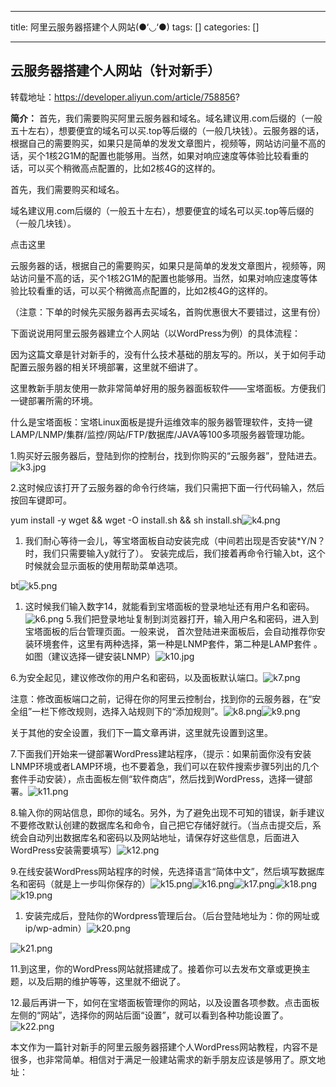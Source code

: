 
--- 
title:  阿里云服务器搭建个人网站(●‘◡‘●) 
tags: []
categories: [] 

---
## 云服务器搭建个人网站（针对新手）

转载地址：https://developer.aliyun.com/article/758856? ​

**简介：** 首先，我们需要购买阿里云服务器和域名。域名建议用.com后缀的（一般五十左右），想要便宜的域名可以买.top等后缀的（一般几块钱）。云服务器的话，根据自己的需要购买，如果只是简单的发发文章图片，视频等，网站访问量不高的话，买个1核2G1M的配置也能够用。当然，如果对响应速度等体验比较看重的话，可以买个稍微高点配置的，比如2核4G的这样的。

首先，我们需要购买和域名。

域名建议用.com后缀的（一般五十左右），想要便宜的域名可以买.top等后缀的（一般几块钱）。

点击这里

云服务器的话，根据自己的需要购买，如果只是简单的发发文章图片，视频等，网站访问量不高的话，买个1核2G1M的配置也能够用。当然，如果对响应速度等体验比较看重的话，可以买个稍微高点配置的，比如2核4G的这样的。

（注意：下单的时候先买服务器再去买域名，首购优惠很大不要错过，这里有份）

下面说说用阿里云服务器建立个人网站（以WordPress为例）的具体流程：

因为这篇文章是针对新手的，没有什么技术基础的朋友写的。所以，关于如何手动配置云服务器的相关环境部署，这里就不细讲了。

这里教新手朋友使用一款非常简单好用的服务器面板软件——宝塔面板。方便我们一键部署所需的环境。

什么是宝塔面板：宝塔Linux面板是提升运维效率的服务器管理软件，支持一键LAMP/LNMP/集群/监控/网站/FTP/数据库/JAVA等100多项服务器管理功能。

1.购买好云服务器后，登陆到你的控制台，找到你购买的“云服务器”，登陆进去。<img src="https://ucc.alicdn.com/pic/developer-ecology/f407f3d7075b487899cbc50203b62738.jpg" alt="k3.jpg" title="k3.jpg">

2.这时候应该打开了云服务器的命令行终端，我们只需把下面一行代码输入，然后按回车键即可。

yum install -y wget &amp;&amp; wget -O install.sh  &amp;&amp; sh install.sh<img src="https://ucc.alicdn.com/pic/developer-ecology/9e32ee1704194da5ac1946e550027187.png" alt="k4.png" title="k4.png">
1. 我们耐心等待一会儿，等宝塔面板自动安装完成（中间若出现是否安装*Y/N？时，我们只需要输入y就行了）。
安装完成后，我们接着再命令行输入bt，这个时候就会显示面板的使用帮助菜单选项。

bt<img src="https://ucc.alicdn.com/pic/developer-ecology/09ab209b029b4933be8a5eb86ce15dd2.png" alt="k5.png" title="k5.png">
1. 这时候我们输入数字14，就能看到宝塔面板的登录地址还有用户名和密码。<img src="https://ucc.alicdn.com/pic/developer-ecology/b596825606924693b7d4dd309f6c2bcc.png" alt="k6.png" title="k6.png"> 
5.我们把登录地址复制到浏览器打开，输入用户名和密码，进入到宝塔面板的后台管理页面。一般来说， 首次登陆进来面板后，会自动推荐你安装环境套件，这里有两种选择，第一种是LNMP套件，第二种是LAMP套件 。如图（建议选择一键安装LNMP）<img src="https://ucc.alicdn.com/pic/developer-ecology/76a4dabb8c3a4c6385ad7f5f5ef9f40a.jpg" alt="k10.jpg" title="k10.jpg">

6.为安全起见，建议修改你的用户名和密码，以及面板默认端口。<img src="https://ucc.alicdn.com/pic/developer-ecology/da71edb4c4494b1b8a5e23c444a61ded.png" alt="k7.png" title="k7.png">

注意：修改面板端口之前，记得在你的阿里云控制台，找到你的云服务器，在“安全组”一栏下修改规则，选择入站规则下的“添加规则”。<img src="https://ucc.alicdn.com/pic/developer-ecology/1a13bc91673e4c4ab4e973e859c4764c.png" alt="k8.png" title="k8.png"><img src="https://ucc.alicdn.com/pic/developer-ecology/2bd1fbdbf40d448190101a6bd70291bd.png" alt="k9.png" title="k9.png">

关于其他的安全设置，我们下一篇文章再讲，这里就先设置到这里。

7.下面我们开始来一键部署WordPress建站程序，（提示：如果前面你没有安装LNMP环境或者LAMP环境，也不要着急，我们可以在软件搜索步骤5列出的几个套件手动安装），点击面板左侧“软件商店”，然后找到WordPress，选择一键部署。<img src="https://ucc.alicdn.com/pic/developer-ecology/9fe916a359d0499fbb5dd4de7ad06226.png" alt="k11.png" title="k11.png">

8.输入你的网站信息，即你的域名。另外，为了避免出现不可知的错误，新手建议不要修改默认创建的数据库名和命令，自己把它存储好就行。（当点击提交后，系统会自动列出数据库名和密码以及网站地址，请保存好这些信息，后面进入WordPress安装需要填写）<img src="https://ucc.alicdn.com/pic/developer-ecology/f16a9243955c416db184a245e87ab8c9.png" alt="k12.png" title="k12.png">

9.在线安装WordPress网站程序的时候，先选择语言“简体中文”，然后填写数据库名和密码（就是上一步叫你保存的）<img src="https://ucc.alicdn.com/pic/developer-ecology/b4721edc18bf4829bd6d3114aef70e71.png" alt="k15.png" title="k15.png"><img src="https://ucc.alicdn.com/pic/developer-ecology/8b94f0ad230c4a879c2289bfb0ee4f1f.png" alt="k16.png" title="k16.png"><img src="https://ucc.alicdn.com/pic/developer-ecology/9cc5ed11192c4f30bcc0446b9b476d63.png" alt="k17.png" title="k17.png"><img src="https://ucc.alicdn.com/pic/developer-ecology/df4d05822e704440b242a7201396dd61.png" alt="k18.png" title="k18.png"><img src="https://ucc.alicdn.com/pic/developer-ecology/92d2b83792534fcb9b77e8c81029abae.png" alt="k19.png" title="k19.png">
1. 安装完成后，登陆你的Wordpress管理后台。（后台登陆地址为：你的网址或ip/wp-admin）<img src="https://ucc.alicdn.com/pic/developer-ecology/d1631d55d60b4d5d9ed043d1bf365182.png" alt="k20.png" title="k20.png"> 
<img src="https://ucc.alicdn.com/pic/developer-ecology/e6f1351864b740aaa2fe3a66e0a701a7.png" alt="k21.png" title="k21.png">

11.到这里，你的WordPress网站就搭建成了。接着你可以去发布文章或更换主题，以及后期的维护等等，这里就不细说了。

12.最后再讲一下，如何在宝塔面板管理你的网站，以及设置各项参数。点击面板左侧的“网站”，选择你的网站后面“设置”，就可以看到各种功能设置了。<img src="https://ucc.alicdn.com/pic/developer-ecology/d4f80945bb0243aaa2917931ba34cefe.png" alt="k22.png" title="k22.png">

本文作为一篇针对新手的阿里云服务器搭建个人WordPress网站教程，内容不是很多，也非常简单。相信对于满足一般建站需求的新手朋友应该是够用了。原文地址：
